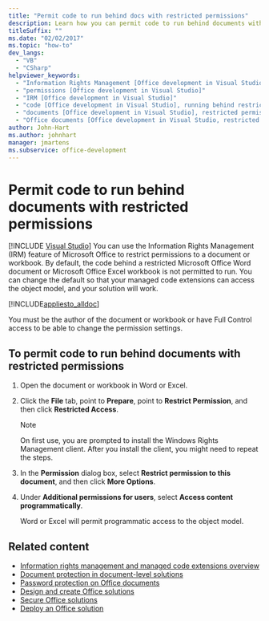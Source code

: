 ```yaml
---
title: "Permit code to run behind docs with restricted permissions"
description: Learn how you can permit code to run behind documents with restricted permissions by using Office development tools in Visual Studio.
titleSuffix: ""
ms.date: "02/02/2017"
ms.topic: "how-to"
dev_langs:
  - "VB"
  - "CSharp"
helpviewer_keywords:
  - "Information Rights Management [Office development in Visual Studio]"
  - "permissions [Office development in Visual Studio]"
  - "IRM [Office development in Visual Studio]"
  - "code [Office development in Visual Studio], running behind restricted documents"
  - "documents [Office development in Visual Studio], restricted permissions"
  - "Office documents [Office development in Visual Studio, restricted permissions"
author: John-Hart
ms.author: johnhart
manager: jmartens
ms.subservice: office-development
---
```

# Permit code to run behind documents with restricted permissions

 [!INCLUDE [Visual Studio](~/includes/applies-to-version/vs-windows-only.md)]
  You can use the Information Rights Management (IRM) feature of Microsoft Office to restrict permissions to a document or workbook. By default, the code behind a restricted Microsoft Office Word document or Microsoft Office Excel workbook is not permitted to run. You can change the default so that your managed code extensions can access the object model, and your solution will work.

 [!INCLUDE[appliesto_alldoc](../vsto/includes/appliesto-alldoc-md.md)]

 You must be the author of the document or workbook or have Full Control access to be able to change the permission settings.

## To permit code to run behind documents with restricted permissions

1. Open the document or workbook in Word or Excel.

2. Click the **File** tab, point to **Prepare**, point to **Restrict Permission**, and then click **Restricted Access**.

   > [!NOTE]
   > On first use, you are prompted to install the Windows Rights Management client. After you install the client, you might need to repeat the steps.

3. In the **Permission** dialog box, select **Restrict permission to this document**, and then click **More Options**.

4. Under **Additional permissions for users**, select **Access content programmatically**.

   Word or Excel will permit programmatic access to the object model.

## Related content
- [Information rights management and managed code extensions overview](../vsto/information-rights-management-and-managed-code-extensions-overview.md)
- [Document protection in document-level solutions](/previous-versions/visualstudio/visual-studio-2017/vsto/document-protection-in-document-level-solutions)
- [Password protection on Office documents](../vsto/password-protection-on-office-documents.md)
- [Design and create Office solutions](../vsto/designing-and-creating-office-solutions.md)
- [Secure Office solutions](../vsto/securing-office-solutions.md)
- [Deploy an Office solution](../vsto/deploying-an-office-solution.md)
